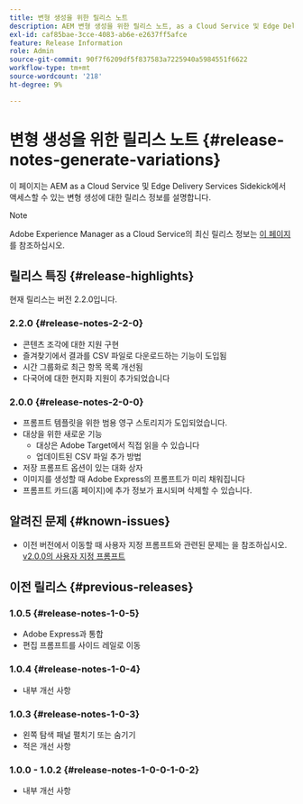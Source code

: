 ```yaml
---
title: 변형 생성을 위한 릴리스 노트
description: AEM 변형 생성을 위한 릴리스 노트, as a Cloud Service 및 Edge Delivery Services Sidekick에서 액세스
exl-id: caf85bae-3cce-4083-ab6e-e2637ff5afce
feature: Release Information
role: Admin
source-git-commit: 90f7f6209df5f837583a7225940a5984551f6622
workflow-type: tm+mt
source-wordcount: '218'
ht-degree: 9%

---
```


# 변형 생성을 위한 릴리스 노트 {#release-notes-generate-variations}

이 페이지는 AEM as a Cloud Service 및 Edge Delivery Services Sidekick에서 액세스할 수 있는 변형 생성에 대한 릴리스 정보를 설명합니다.

>[!NOTE]
>
>Adobe Experience Manager as a Cloud Service의 최신 릴리스 정보는 [이 페이지](/help/release-notes/release-notes-cloud/release-notes-current.md)를 참조하십시오.

## 릴리스 특징 {#release-highlights}

현재 릴리스는 버전 2.2.0입니다.

### 2.2.0 {#release-notes-2-2-0}

* 콘텐츠 조각에 대한 지원 구현
* 즐겨찾기에서 결과를 CSV 파일로 다운로드하는 기능이 도입됨
* 시간 그룹화로 최근 항목 목록 개선됨
* 다국어에 대한 현지화 지원이 추가되었습니다

### 2.0.0 {#release-notes-2-0-0}

* 프롬프트 템플릿을 위한 범용 영구 스토리지가 도입되었습니다.
* 대상을 위한 새로운 기능
   * 대상은 Adobe Target에서 직접 읽을 수 있습니다
   * 업데이트된 CSV 파일 추가 방법
* 저장 프롬프트 옵션이 있는 대화 상자
* 이미지를 생성할 때 Adobe Express의 프롬프트가 미리 채워집니다
* 프롬프트 카드(홈 페이지)에 추가 정보가 표시되며 삭제할 수 있습니다.

## 알려진 문제 {#known-issues}

* 이전 버전에서 이동할 때 사용자 지정 프롬프트와 관련된 문제는 을 참조하십시오. [v2.0.0의 사용자 지정 프롬프트](/help/generative-ai/generate-variations.md#custom-prompts-v200)

## 이전 릴리스 {#previous-releases}

### 1.0.5 {#release-notes-1-0-5}

* Adobe Express과 통합
* 편집 프롬프트를 사이드 레일로 이동

### 1.0.4 {#release-notes-1-0-4}

* 내부 개선 사항

### 1.0.3 {#release-notes-1-0-3}

* 왼쪽 탐색 패널 펼치기 또는 숨기기
* 적은 개선 사항

### 1.0.0 - 1.0.2 {#release-notes-1-0-0-1-0-2}

* 내부 개선 사항
